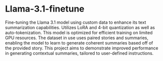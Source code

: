 # Llama-3.1-finetune

Fine-tuning the Llama 3.1 model using custom data to enhance its text summarization capabilities. Utilizes LoRA and 4-bit quantization as well as auto-tokenization. This model is optimized for efficient training on limited GPU resources. The dataset in use uses paired stories and summaries, enabling the model to learn to generate coherent summaries based off of the provided story. This project aims to demonstrate improved performance in generating contextual summaries, tailored to user-defined instructions.
